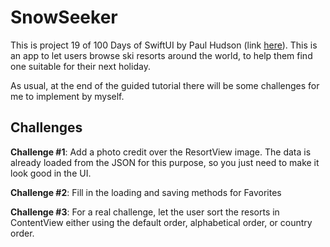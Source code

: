 # SnowSeeker

This is project 19 of 100 Days of SwiftUI by Paul Hudson (link [here](https://www.hackingwithswift.com/books/ios-swiftui/snowseeker-introduction)). This is an app to let users browse ski resorts around the world, to help them find one suitable for their next holiday.

As usual, at the end of the guided tutorial there will be some challenges for me to implement by myself.

## Challenges

**Challenge #1**: Add a photo credit over the ResortView image. The data is already loaded from the JSON for this purpose, so you just need to make it look good in the UI.

**Challenge #2**: Fill in the loading and saving methods for Favorites

**Challenge #3**: For a real challenge, let the user sort the resorts in ContentView either using the default order, alphabetical order, or country order.
